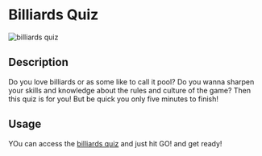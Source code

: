 
# Billiards Quiz 
![billiards quiz](https://user-images.githubusercontent.com/37388720/119420882-61324700-bccb-11eb-81d3-829745d795df.png)

## Description
Do you love billiards or as some like to call it pool? Do you wanna sharpen your skills and knowledge about the rules and culture of the game? Then this quiz is for you! But be quick you only five minutes to finish! 
 
## Usage 
YOu can access the [billiards quiz](https://millhouse36.github.io/billiardsQuiz/) and just hit GO! and get ready!